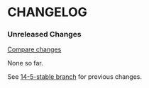 # CHANGELOG

### Unreleased Changes

[Compare changes](https://github.com/codevise/pageflow/compare/14-5-stable...master)

None so far.

See
[14-5-stable branch](https://github.com/codevise/pageflow/blob/14-5-stable/CHANGELOG.md)
for previous changes.
